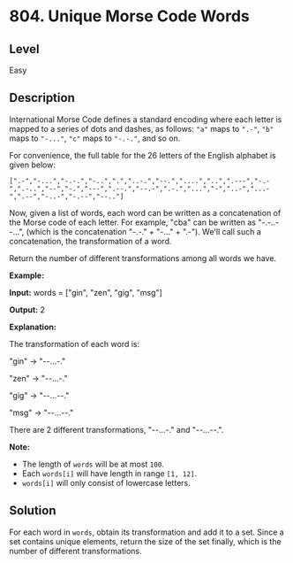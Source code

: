 # 804. Unique Morse Code Words
## Level
Easy

## Description
International Morse Code defines a standard encoding where each letter is mapped to a series of dots and dashes, as follows: `"a"` maps to `".-"`, `"b"` maps to `"-..."`, `"c"` maps to `"-.-."`, and so on.

For convenience, the full table for the 26 letters of the English alphabet is given below:
```
[".-","-...","-.-.","-..",".","..-.","--.","....","..",".---","-.-",".-..","--","-.","---",".--.","--.-",".-.","...","-","..-","...-",".--","-..-","-.--","--.."]
```
Now, given a list of words, each word can be written as a concatenation of the Morse code of each letter. For example, "cba" can be written as "-.-..--...", (which is the concatenation "-.-." + "-..." + ".-"). We'll call such a concatenation, the transformation of a word.

Return the number of different transformations among all words we have.

**Example:**

**Input:** words = ["gin", "zen", "gig", "msg"]

**Output:** 2

**Explanation:**

The transformation of each word is:

"gin" -> "--...-."

"zen" -> "--...-."

"gig" -> "--...--."

"msg" -> "--...--."

There are 2 different transformations, "--...-." and "--...--.".

**Note:**

* The length of `words` will be at most `100`.
* Each `words[i]` will have length in range `[1, 12]`.
* `words[i]` will only consist of lowercase letters.

## Solution
For each word in `words`, obtain its transformation and add it to a set. Since a set contains unique elements, return the size of the set finally, which is the number of different transformations.
